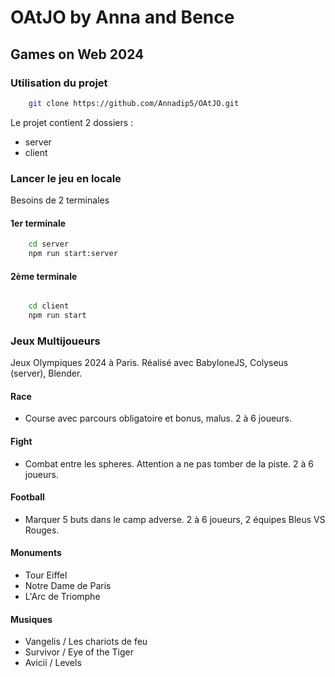 # OAtJO by Anna and Bence 
## Games on Web 2024

### Utilisation du projet

```bash 
    git clone https://github.com/Annadip5/OAtJO.git
```

Le projet contient 2 dossiers : 
- server
- client

### Lancer le jeu en locale 
Besoins de 2 terminales 
#### 1er terminale
```bash 
    cd server
    npm run start:server
```

#### 2ème terminale


```bash 

    cd client
    npm run start
```

### Jeux Multijoueurs
Jeux Olympiques 2024 à Paris.
Réalisé avec BabyloneJS, Colyseus (server), Blender.
#### Race
- Course avec parcours obligatoire et bonus, malus. 2 à 6 joueurs.
#### Fight
- Combat entre les spheres. Attention a ne pas tomber de la piste. 2 à 6 joueurs.
#### Football
- Marquer 5 buts dans le camp adverse. 2 à 6 joueurs, 2 équipes Bleus VS Rouges.
#### Monuments
- Tour Eiffel
- Notre Dame de Paris
- L'Arc de Triomphe
#### Musiques
- Vangelis / Les chariots de feu
- Survivor / Eye of the Tiger
- Avicii / Levels 
